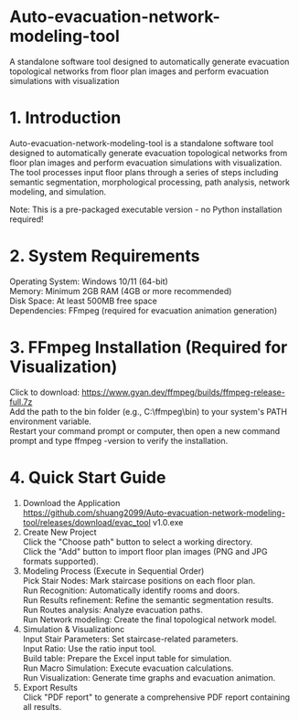 # Auto-evacuation-network-modeling-tool
A standalone software tool designed to automatically generate evacuation topological networks from floor plan images and perform evacuation simulations with visualization

# 1. Introduction
Auto-evacuation-network-modeling-tool is a standalone software tool designed to automatically generate evacuation topological networks from floor plan images and perform evacuation simulations with visualization. The tool processes input floor plans through a series of steps including semantic segmentation, morphological processing, path analysis, network modeling, and simulation.

Note:​​ This is a pre-packaged executable version - ​no Python installation required!​​

# 2. System Requirements
Operating System:​​ Windows 10/11 (64-bit)  
Memory:​​ Minimum 2GB RAM (4GB or more recommended)  
​Disk Space:​​ At least 500MB free space  
​Dependencies:​​ FFmpeg (required for evacuation animation generation)  

# 3. FFmpeg Installation (Required for Visualization)
Click to download: https://www.gyan.dev/ffmpeg/builds/ffmpeg-release-full.7z  
Add the path to the bin folder (e.g., C:\ffmpeg\bin) to your system's PATH environment variable.  
Restart your command prompt or computer, then open a new command prompt and type ffmpeg -version to verify the installation.

# 4. Quick Start Guide
1. Download the Application  
   https://github.com/shuang2099/Auto-evacuation-network-modeling-tool/releases/download/evac_tool v1.0.exe
3. Create New Project  
   Click the ​​"Choose path"​​ button to select a working directory.  
   Click the ​​"Add"​​ button to import floor plan images (PNG and JPG formats supported).  
3. Modeling Process (Execute in Sequential Order)  
   ​Pick Stair Nodes: Mark staircase positions on each floor plan.  
​   Run Recognition: Automatically identify rooms and doors.  
​   Run Results refinement: Refine the semantic segmentation results.  
​   Run Routes analysis: Analyze evacuation paths.  
   Run Network modeling: Create the final topological network model.  
4. Simulation & Visualizationc  
   ​Input Stair Parameters: Set staircase-related parameters.  
​   Input Ratio: Use the ratio input tool.  
​   Build table: Prepare the Excel input table for simulation.  
​   Run Macro Simulation: Execute evacuation calculations.  
​   Run Visualization: Generate time graphs and evacuation animation.  
5. Export Results  
   Click ​​"PDF report"​​ to generate a comprehensive PDF report containing all results.
